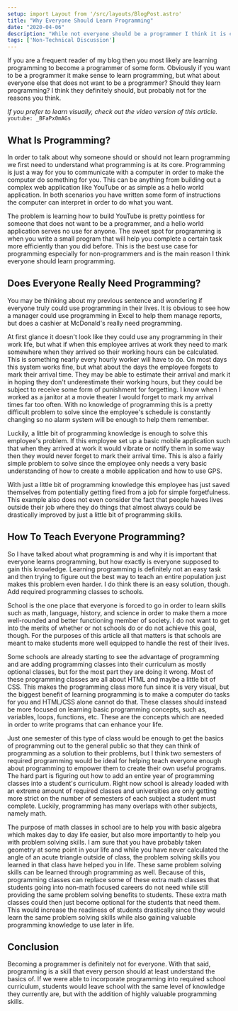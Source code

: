 ```yaml
---
setup: import Layout from '/src/layouts/BlogPost.astro'
title: "Why Everyone Should Learn Programming"
date: "2020-04-06"
description: "While not everyone should be a programmer I think it is crucial that everyone learns at least the basics of programming."
tags: ['Non-Technical Discussion']
---
```


If you are a frequent reader of my blog then you most likely are learning programming to become a programmer of some form. Obviously if you want to be a programmer it make sense to learn programming, but what about everyone else that does not want to be a programmer? Should they learn programming? I think they definitely should, but probably not for the reasons you think.

*If you prefer to learn visually, check out the video version of this article.*
`youtube: _BFaPx0mAGs`

## What Is Programming?

In order to talk about why someone should or should not learn programming we first need to understand what programming is at its core. Programming is just a way for you to communicate with a computer in order to make the computer do something for you. This can be anything from building out a complex web application like YouTube or as simple as a hello world application. In both scenarios you have written some form of instructions the computer can interpret in order to do what you want.

The problem is learning how to build YouTube is pretty pointless for someone that does not want to be a programmer, and a hello world application serves no use for anyone. The sweet spot for programming is when you write a small program that will help you complete a certain task more efficiently than you did before. This is the best use case for programming especially for non-programmers and is the main reason I think everyone should learn programming.

## Does Everyone Really Need Programming?

You may be thinking about my previous sentence and wondering if everyone truly could use programming in their lives. It is obvious to see how a manager could use programming in Excel to help them manage reports, but does a cashier at McDonald's really need programming.

At first glance it doesn't look like they could use any programming in their work life, but what if when this employee arrives at work they need to mark somewhere when they arrived so their working hours can be calculated. This is something nearly every hourly worker will have to do. On most days this system works fine, but what about the days the employee forgets to mark their arrival time. They may be able to estimate their arrival and mark it in hoping they don't underestimate their working hours, but they could be subject to receive some form of punishment for forgetting. I know when I worked as a janitor at a movie theater I would forget to mark my arrival times far too often. With no knowledge of programming this is a pretty difficult problem to solve since the employee's schedule is constantly changing so no alarm system will be enough to help them remember.

Luckily, a little bit of programming knowledge is enough to solve this employee's problem. If this employee set up a basic mobile application such that when they arrived at work it would vibrate or notify them in some way then they would never forget to mark their arrival time. This is also a fairly simple problem to solve since the employee only needs a very basic understanding of how to create a mobile application and how to use GPS.

With just a little bit of programming knowledge this employee has just saved themselves from potentially getting fired from a job for simple forgetfulness. This example also does not even consider the fact that people haves lives outside their job where they do things that almost always could be drastically improved by just a little bit of programming skills.

## How To Teach Everyone Programming?

So I have talked about what programming is and why it is important that everyone learns programming, but how exactly is everyone supposed to gain this knowledge. Learning programming is definitely not an easy task and then trying to figure out the best way to teach an entire population just makes this problem even harder. I do think there is an easy solution, though. Add required programming classes to schools.

School is the one place that everyone is forced to go in order to learn skills such as math, language, history, and science in order to make them a more well-rounded and better functioning member of society. I do not want to get into the merits of whether or not schools do or do not achieve this goal, though. For the purposes of this article all that matters is that schools are meant to make students more well equipped to handle the rest of their lives.

Some schools are already starting to see the advantage of programming and are adding programming classes into their curriculum as mostly optional classes, but for the most part they are doing it wrong. Most of these programming classes are all about HTML and maybe a little bit of CSS. This makes the programming class more fun since it is very visual, but the biggest benefit of learning programming is to make a computer do tasks for you and HTML/CSS alone cannot do that. These classes should instead be more focused on learning basic programming concepts, such as, variables, loops, functions, etc. These are the concepts which are needed in order to write programs that can enhance your life.

Just one semester of this type of class would be enough to get the basics of programming out to the general public so that they can think of programming as a solution to their problems, but I think two semesters of required programming would be ideal for helping teach everyone enough about programming to empower them to create their own useful programs. The hard part is figuring out how to add an entire year of programming classes into a student's curriculum. Right now school is already loaded with an extreme amount of required classes and universities are only getting more strict on the number of semesters of each subject a student must complete. Luckily, programming has many overlaps with other subjects, namely math.

The purpose of math classes in school are to help you with basic algebra which makes day to day life easier, but also more importantly to help you with problem solving skills. I am sure that you have probably taken geometry at some point in your life and while you have never calculated the angle of an acute triangle outside of class, the problem solving skills you learned in that class have helped you in life. These same problem solving skills can be learned through programming as well. Because of this, programming classes can replace some of these extra math classes that students going into non-math focused careers do not need while still providing the same problem solving benefits to students. These extra math classes could then just become optional for the students that need them. This would increase the readiness of students drastically since they would learn the same problem solving skills while also gaining valuable programming knowledge to use later in life.

## Conclusion

Becoming a programmer is definitely not for everyone. With that said, programming is a skill that every person should at least understand the basics of. If we were able to incorporate programming into required school curriculum, students would leave school with the same level of knowledge they currently are, but with the addition of highly valuable programming skills.